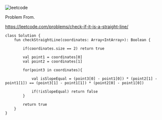 ![leetcode](https://github.com/MYKIM95/LeetcodeDaily/assets/77060863/67a3f2f8-a309-47bc-9a2c-c6ad89491dd6)

Problem From.

https://leetcode.com/problems/check-if-it-is-a-straight-line/

```
class Solution {
    fun checkStraightLine(coordinates: Array<IntArray>): Boolean {
        
        if(coordinates.size == 2) return true
        
        val point1 = coordinates[0]
        val point2 = coordinates[1]
        
        for(point3 in coordinates){
            
            val isSlopeEqual = (point3[0] - point1[0]) * (point2[1] - point1[1]) == (point3[1] - point1[1]) * (point2[0] - point1[0])
            
            if(!isSlopeEqual) return false
        }
        
        return true
    }
}
```
